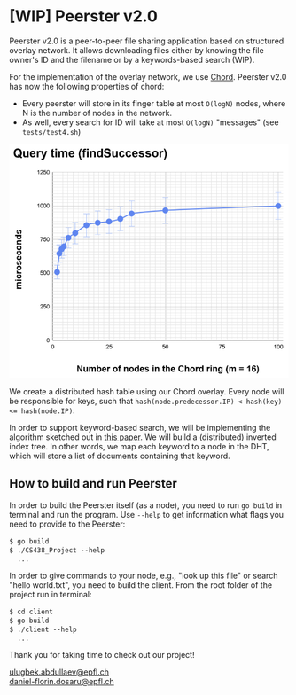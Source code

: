 # \[WIP\] Peerster v2.0

Peerster v2.0 is a peer-to-peer file sharing application based on
structured overlay network. It allows downloading files either by
knowing the file owner's ID and the filename or by a keywords-based
search (WIP).

For the implementation of the overlay network, we use
[Chord](https://pdos.csail.mit.edu/papers/chord:sigcomm01/chord_sigcomm.pdf).
Peerster v2.0 has now the following properties of chord:
 - Every peerster will store in its finger table at most `O(logN)` nodes, where N is the number
   of nodes in the network.
-  As well, every search for ID will take at most `O(logN)` "messages" (see `tests/test4.sh`)     

    
![Query time of findSuccessor RPC](https://github.com/dosarudaniel/CS438_Project/blob/dosarudaniel-improve-readme/docs/QueryTime_FindSuccessor.png)     

    

We create a distributed hash table using our Chord overlay. Every node
will be responsible for keys, such that `hash(node.predecessor.IP) <
hash(key) <= hash(node.IP)`.

In order to support keyword-based search, we will be implementing the
algorithm sketched out in
[this paper](https://www.cs.utexas.edu/users/browne/CS395Tf2002/Papers/Keywordsearch.pdf).
We will build a (distributed) inverted index tree. In other words, we
map each keyword to a node in the DHT, which will store a list of
documents containing that keyword.

## How to build and run Peerster

In order to build the Peerster itself (as a node), you need to run `go
build` in terminal and run the program. Use `--help` to get information
what flags you need to provide to the Peerster:
```
$ go build
$ ./CS438_Project --help
  ...
```

In order to give commands to your node, e.g., "look up this file" or
search "hello world.txt", you need to build the client. From the root
folder of the project run in terminal:
```
$ cd client 
$ go build
$ ./client --help
  ...
```

Thank you for taking time to check out our project!

ulugbek.abdullaev@epfl.ch    
daniel-florin.dosaru@epfl.ch
